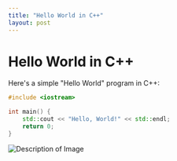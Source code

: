 ```yaml
---
title: "Hello World in C++"
layout: post
---
```


# Hello World in C++

Here's a simple "Hello World" program in C++:

```cpp
#include <iostream>

int main() {
    std::cout << "Hello, World!" << std::endl;
    return 0;
}
```

![Description of Image](/tmp/test/뭣.webp)
